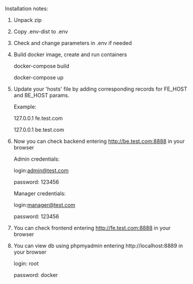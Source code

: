 Installation notes:

1. Unpack zip


2. Copy .env-dist to .env


3. Check and change parameters in .env if needed


4. Build docker image, create and run containers

   docker-compose build

   docker-compose up


5. Update your 'hosts' file by adding corresponding records for FE_HOST and BE_HOST params.

   Example:

   127.0.0.1 fe.test.com

   127.0.0.1 be.test.com


6. Now you can check backend entering http://be.test.com:8888 in your browser

   Admin credentials:

   login:admin@test.com

   password:    123456

   Manager credentials:

   login:manager@test.com

   password:    123456


7. You can check frontend entering http://fe.test.com:8888 in your browser


8. You can view db using phpmyadmin entering http://localhost:8889 in your browser

    login: root

    password: docker
